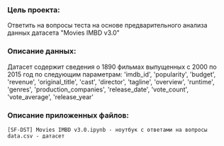### Цель проекта:

Ответить на вопросы теста на основе предварительного анализа данных датасета "Movies IMBD v3.0"

### Описание данных:
Датасет содержит сведения о 1890 фильмах выпущенных с 2000 по 2015 год по следующим параметрам: 'imdb_id', 'popularity', 'budget', 'revenue', 'original_title', 'cast', 'director', 'tagline', 'overview', 'runtime', 'genres', 'production_companies', 'release_date', 'vote_count', 'vote_average', 'release_year'

### Описание приложенных файлов:

    [SF-DST] Movies IMBD v3.0.ipynb - ноутбук с ответами на вопросы
    data.csv - датасет
